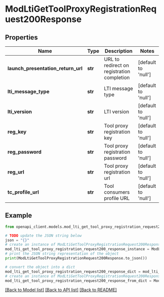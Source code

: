 # ModLtiGetToolProxyRegistrationRequest200Response


## Properties

Name | Type | Description | Notes
------------ | ------------- | ------------- | -------------
**launch_presentation_return_url** | **str** | URL to redirect on registration completion | [default to 'null']
**lti_message_type** | **str** | LTI message type | [default to 'null']
**lti_version** | **str** | LTI version | [default to 'null']
**reg_key** | **str** | Tool proxy registration key | [default to 'null']
**reg_password** | **str** | Tool proxy registration password | [default to 'null']
**reg_url** | **str** | Tool proxy registration url | [default to 'null']
**tc_profile_url** | **str** | Tool consumers profile URL | [default to 'null']

## Example

```python
from openapi_client.models.mod_lti_get_tool_proxy_registration_request200_response import ModLtiGetToolProxyRegistrationRequest200Response

# TODO update the JSON string below
json = "{}"
# create an instance of ModLtiGetToolProxyRegistrationRequest200Response from a JSON string
mod_lti_get_tool_proxy_registration_request200_response_instance = ModLtiGetToolProxyRegistrationRequest200Response.from_json(json)
# print the JSON string representation of the object
print(ModLtiGetToolProxyRegistrationRequest200Response.to_json())

# convert the object into a dict
mod_lti_get_tool_proxy_registration_request200_response_dict = mod_lti_get_tool_proxy_registration_request200_response_instance.to_dict()
# create an instance of ModLtiGetToolProxyRegistrationRequest200Response from a dict
mod_lti_get_tool_proxy_registration_request200_response_from_dict = ModLtiGetToolProxyRegistrationRequest200Response.from_dict(mod_lti_get_tool_proxy_registration_request200_response_dict)
```
[[Back to Model list]](../README.md#documentation-for-models) [[Back to API list]](../README.md#documentation-for-api-endpoints) [[Back to README]](../README.md)


